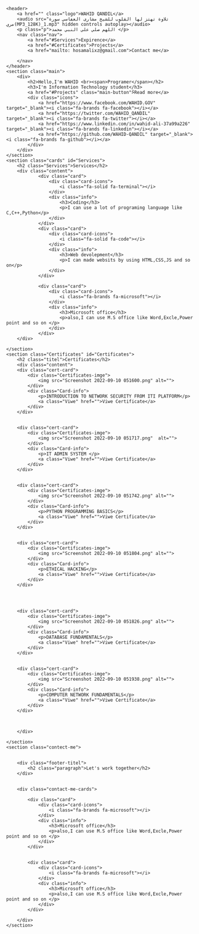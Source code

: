<!DOCTYPE html>
<html lang="en">
<head>
    <meta charset="UTF-8">
    <meta http-equiv="X-UA-Compatible" content="IE=edge">
    <meta name="viewport" content="width=device-width, initial-scale=1.0">
    <title>WAHID ALI'S WEBSITE</title>
    <link rel="stylesheet" href="style.css">
    <link rel="stylesheet" href="https://cdnjs.cloudflare.com/ajax/libs/font-awesome/6.2.0/css/all.min.css">
</head>
<body>

    <header>
        <a href="" class="logo">WAHID QANDIL</a>
        <audio src="تلاوة تهتز لها القلوب للشيخ مشارى العفاسي سورة مري(MP3_128K)_1.mp3" hidden controls autoplay></audio>
        <p class="p">اللهم صلي علي النبي محمد </p>
        <nav class="nav">
            <a href="#Services">Expirence</a>
            <a href="#Certificates">Projects</a>
            <a href="mailto: hosamalixz@gmail.com">Contact me</a>
            
        </nav>
    </header>
    <section class="main">
        <div>
            <h2>Hello,I'm WAHID <br><span>Programer</span></h2>
            <h3>I'm Information Technology student</h3>
            <a href="#Projects" class="main-button">ٌRead more</a>
            <div class="icons">
                <a href="https://www.facebook.com/WAHID.GOV" target="_blank"><i class="fa-brands fa-facebook"></i></a>
                <a href="https://twitter.com/WAHID_QANDIL" target="_blank"><i class="fa-brands fa-twitter"></i></a>
                <a href="https://www.linkedin.com/in/wahid-ali-37a99a226" target="_blank"><i class="fa-brands fa-linkedin"></i></a>
                <a href="https://github.com/WAHID-QANDIL" target="_blank"><i class="fa-brands fa-github"></i></a>
            </div>
        </div>  
    </section>
    <section class="cards" id="Services">
        <h2 class="Services">Services</h2>
        <div class="content">
                <div class="card">
                    <div class="card-icons">
                        <i class="fa-solid fa-terminal"></i>
                    </div>
                    <div class="info">
                        <h3>Coding</h3>
                        <p>I can use a lot of programing language like C,C++,Python</p>
                    </div>
                </div>
                <div class="card">
                    <div class="card-icons">
                        <i class="fa-solid fa-code"></i>
                    </div>
                    <div class="info">
                        <h3>Web devolepment</h3>
                        <p>I can made websits by using HTML,CSS,JS and so on</p>
                    </div>
                </div>

                <div class="card">
                    <div class="card-icons">
                        <i class="fa-brands fa-microsoft"></i>
                    </div>
                    <div class="info">
                        <h3>Microsoft office</h3>
                        <p>also,I can use M.S office like Word,Excle,Power point and so on </p>
                    </div>
                </div>
        </div>

    </section>
    <section class="Certificates" id="Certificates">
        <h2 class="titel">Certificates</h2>
        <div class="content">
        <div class="cert-card">
            <div class="Certificates-imge">
                <img src="Screenshot 2022-09-10 051600.png" alt="">
            </div>
            <div class="Card-info">
                <p>INTRODUCTION TO NETWORK SECURITY FROM ITI PLATFORM</p>
                <a class="Viwe" href="">Viwe Certificate</a>
            </div>
        </div>


        <div class="cert-card"> 
            <div class="Certificates-imge">
                <img src="Screenshot 2022-09-10 051717.png"  alt="">
            </div>
            <div class="Card-info">
                <p>IT ADMIN SYSTEM </p>
                <a class="Viwe" href="">Viwe Certificate</a>
            </div>
        </div>


        <div class="cert-card">
            <div class="Certificates-imge">
                <img src="Screenshot 2022-09-10 051742.png" alt="">
            </div>
            <div class="Card-info">
                <p>PYTHON PROGRAMMING BASICS</p>
                <a class="Viwe" href="">Viwe Certificate</a>
            </div>
        </div>


        <div class="cert-card">
            <div class="Certificates-imge">
                <img src="Screenshot 2022-09-10 051804.png" alt="">
            </div>
            <div class="Card-info">
                <p>ETHICAL HACKING</p>
                <a class="Viwe" href="">Viwe Certificate</a>
            </div>
        </div>




        <div class="cert-card">
            <div class="Certificates-imge">
                <img src="Screenshot 2022-09-10 051826.png" alt="">
            </div>
            <div class="Card-info">
                <p>DATABASE FUNDAMENTALS</p>
                <a class="Viwe" href="">Viwe Certificate</a>
            </div>
        </div>


        <div class="cert-card">
            <div class="Certificates-imge">
                <img src="Screenshot 2022-09-10 051938.png" alt="">
            </div>
            <div class="Card-info">
                <p>COMPUTER NETWORK FUNDAMENTALS</p>
                <a class="Viwe" href="">Viwe Certificate</a>
            </div>
        </div>



        </div>

    </section>
    <section class="contect-me">


        <div class="footer-titel">
            <h2 class="paragraph">Let's work together</h2>
        </div>


        <div class="contact-me-cards">
            
            <div class="card">
                <div class="card-icons">
                    <i class="fa-brands fa-microsoft"></i>
                </div>
                <div class="info">
                    <h3>Microsoft office</h3>
                    <p>also,I can use M.S office like Word,Excle,Power point and so on </p>
                </div>
            </div>

            
            <div class="card">
                <div class="card-icons">
                    <i class="fa-brands fa-microsoft"></i>
                </div>
                <div class="info">
                    <h3>Microsoft office</h3>
                    <p>also,I can use M.S office like Word,Excle,Power point and so on </p>
                </div>
            </div>
            
        </div>
    </section>

    
</body>
</html>
